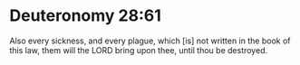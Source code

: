 # Deuteronomy 28:61

Also every sickness, and every plague, which [is] not written in the book of this law, them will the LORD bring upon thee, until thou be destroyed.